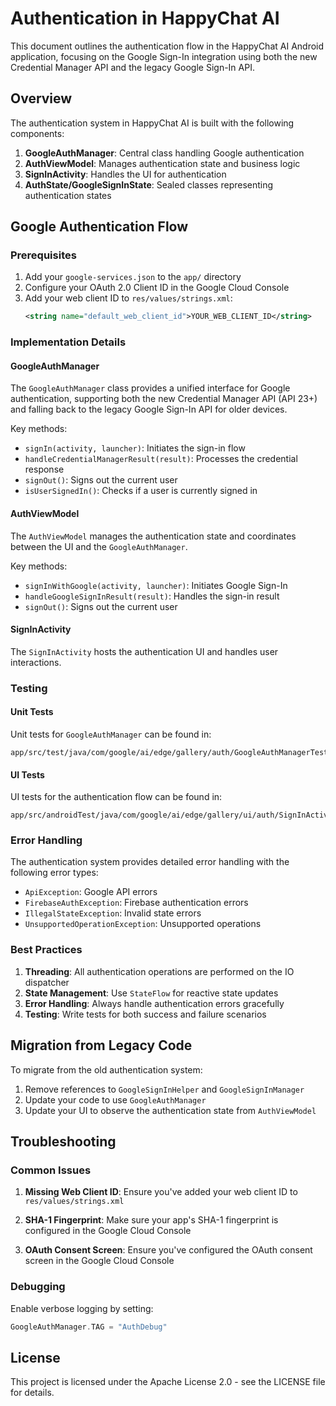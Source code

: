 # Authentication in HappyChat AI

This document outlines the authentication flow in the HappyChat AI Android application, focusing on the Google Sign-In integration using both the new Credential Manager API and the legacy Google Sign-In API.

## Overview

The authentication system in HappyChat AI is built with the following components:

1. **GoogleAuthManager**: Central class handling Google authentication
2. **AuthViewModel**: Manages authentication state and business logic
3. **SignInActivity**: Handles the UI for authentication
4. **AuthState/GoogleSignInState**: Sealed classes representing authentication states

## Google Authentication Flow

### Prerequisites

1. Add your `google-services.json` to the `app/` directory
2. Configure your OAuth 2.0 Client ID in the Google Cloud Console
3. Add your web client ID to `res/values/strings.xml`:
   ```xml
   <string name="default_web_client_id">YOUR_WEB_CLIENT_ID</string>
   ```

### Implementation Details

#### GoogleAuthManager

The `GoogleAuthManager` class provides a unified interface for Google authentication, supporting both the new Credential Manager API (API 23+) and falling back to the legacy Google Sign-In API for older devices.

Key methods:
- `signIn(activity, launcher)`: Initiates the sign-in flow
- `handleCredentialManagerResult(result)`: Processes the credential response
- `signOut()`: Signs out the current user
- `isUserSignedIn()`: Checks if a user is currently signed in

#### AuthViewModel

The `AuthViewModel` manages the authentication state and coordinates between the UI and the `GoogleAuthManager`.

Key methods:
- `signInWithGoogle(activity, launcher)`: Initiates Google Sign-In
- `handleGoogleSignInResult(result)`: Handles the sign-in result
- `signOut()`: Signs out the current user

#### SignInActivity

The `SignInActivity` hosts the authentication UI and handles user interactions.

### Testing

#### Unit Tests

Unit tests for `GoogleAuthManager` can be found in:
```
app/src/test/java/com/google/ai/edge/gallery/auth/GoogleAuthManagerTest.kt
```

#### UI Tests

UI tests for the authentication flow can be found in:
```
app/src/androidTest/java/com/google/ai/edge/gallery/ui/auth/SignInActivityTest.kt
```

### Error Handling

The authentication system provides detailed error handling with the following error types:
- `ApiException`: Google API errors
- `FirebaseAuthException`: Firebase authentication errors
- `IllegalStateException`: Invalid state errors
- `UnsupportedOperationException`: Unsupported operations

### Best Practices

1. **Threading**: All authentication operations are performed on the IO dispatcher
2. **State Management**: Use `StateFlow` for reactive state updates
3. **Error Handling**: Always handle authentication errors gracefully
4. **Testing**: Write tests for both success and failure scenarios

## Migration from Legacy Code

To migrate from the old authentication system:

1. Remove references to `GoogleSignInHelper` and `GoogleSignInManager`
2. Update your code to use `GoogleAuthManager`
3. Update your UI to observe the authentication state from `AuthViewModel`

## Troubleshooting

### Common Issues

1. **Missing Web Client ID**:
   Ensure you've added your web client ID to `res/values/strings.xml`

2. **SHA-1 Fingerprint**:
   Make sure your app's SHA-1 fingerprint is configured in the Google Cloud Console

3. **OAuth Consent Screen**:
   Ensure you've configured the OAuth consent screen in the Google Cloud Console

### Debugging

Enable verbose logging by setting:
```kotlin
GoogleAuthManager.TAG = "AuthDebug"
```

## License

This project is licensed under the Apache License 2.0 - see the LICENSE file for details.
